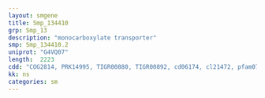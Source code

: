 ```yaml
---
layout: smgene
title: Smp_134410
grp: Smp_13
description: "monocarboxylate transporter"
smp: Smp_134410.2
uniprot: "G4VQ07"
length:  2223
cdd: "COG2814, PRK14995, TIGR00880, TIGR00892, cd06174, cl21472, pfam07690"
kk: ns
categories: sm
---
```

